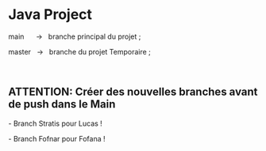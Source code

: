 <H1>Java Project</H1>

<p> main &nbsp&nbsp&nbsp&nbsp -> &nbsp branche principal du projet ; </p>
<p> master &nbsp -> &nbsp branche du projet Temporaire ; </p>
</br>
<H2>ATTENTION: Créer des nouvelles branches avant de push dans le Main</H2>
<p> - Branch Stratis pour Lucas !</p>
<p> - Branch Fofnar pour Fofana !</p>
